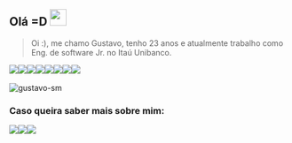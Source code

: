 ## Olá =D <img height="30px" src="https://raw.githubusercontent.com/tavareshenrique/tavareshenrique/master/gifs/Hi.gif"/>

> Oi :), me chamo Gustavo, tenho 23 anos e atualmente trabalho como Eng. de software Jr. no Itaú Unibanco.

<div style="display:flex">
   <img src="https://img.shields.io/badge/TypeScript-232F3E?style=flat-square&logo=typescript&logoColor=007ACC"/>
   <img src="https://img.shields.io/badge/-Nodejs-232F3E?style=flat-square&logo=Node.js"/>
   <img src="https://img.shields.io/badge/Amazon%20AWS-232F3E?style=flat-square&logo=amazon-aws"/>
   <img src="https://img.shields.io/badge/-Linux-232F3E?style=flat-square&logo=linux"/>
   <img src="https://img.shields.io/badge/-Git-232F3E?style=flat-square&logo=git"/>
   <img src="https://img.shields.io/badge/-terraform-232F3E?style=flat-square&logo=terraform&logoColor=5c4ee5"/>
   <img src="https://img.shields.io/badge/-Docker-232F3E?style=flat-square&logo=docker"/>
   <img src="https://img.shields.io/badge/-MySQL-232F3E?style=flat-square&logo=mysql"/>

</div> <br/>

<div style="display:flex">
   <!--<img src="https://github-readme-stats.vercel.app/api?username=gustavo-sm&show_icons=true&count_private=true&theme=tokyonight" />-->
   <img src="https://github-readme-stats.vercel.app/api/top-langs?username=gustavo-sm&show_icons=true&locale=en&layout=compact&theme=tokyonight" alt="gustavo-sm" />
</div>

### Caso queira saber mais sobre mim:
<div style="display:flex">
   <a target="_blank" href="https://linkedin.com/in/gustavo-sm">
      <img src='https://img.shields.io/badge/LinkedIn-0077B5?style=for-the-badge&logo=linkedin&logoColor=white'/>
   </a>
   <a target="_blank" href="https://www.hackerrank.com/gustavosm"> 
      <img src='https://img.shields.io/badge/-hackerrank-1ba94c?style=for-the-badge&logo=hackerrank&logoColor=black'/>
   </a>
   <a target="_blank" href="https://leetcode.com/gustavo-sm/"> 
      <img src='https://img.shields.io/badge/-LeetCode-FFA116?style=for-the-badge&logo=LeetCode&logoColor=black'/>
   </a>
</div> <br/> 
